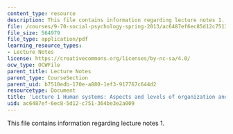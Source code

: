 ```yaml
---
content_type: resource
description: This file contains information regarding lecture notes 1.
file: /courses/9-70-social-psychology-spring-2013/ac6487ef6ec85d12c751364be3e2a009_MIT9_70S13_Hman_Apcts_L1.pdf
file_size: 564979
file_type: application/pdf
learning_resource_types:
- Lecture Notes
license: https://creativecommons.org/licenses/by-nc-sa/4.0/
ocw_type: OCWFile
parent_title: Lecture Notes
parent_type: CourseSection
parent_uid: b7510edb-170e-a880-1ef3-917767c644d2
resourcetype: Document
title: 'Lecture 1 Human systems: Aspects and levels of organization and development'
uid: ac6487ef-6ec8-5d12-c751-364be3e2a009
---
```

This file contains information regarding lecture notes 1.
